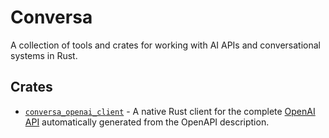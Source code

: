 # Conversa

A collection of tools and crates for working with AI APIs and conversational systems in Rust.

## Crates

- [`conversa_openai_client`](./openai_client/README.md) - A native Rust client for the complete [OpenAI API](https://platform.openai.com/docs) automatically generated from the OpenAPI description.

